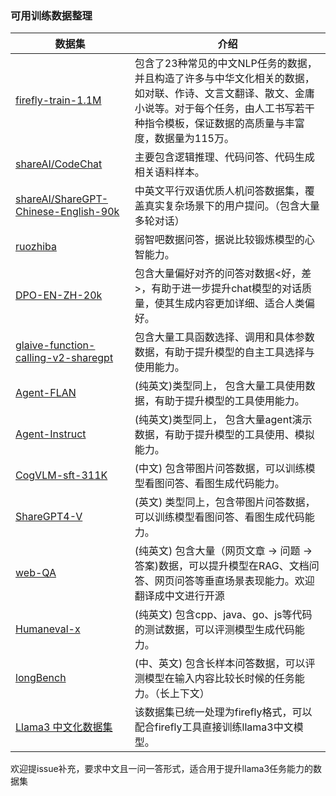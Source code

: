 ### 可用训练数据整理


| 数据集                                                       | 介绍                                                         |
| ------------------------------------------------------------ | ------------------------------------------------------------ |
| [firefly-train-1.1M](https://huggingface.co/datasets/YeungNLP/firefly-train-1.1M) | 包含了23种常见的中文NLP任务的数据，并且构造了许多与中华文化相关的数据，如对联、作诗、文言文翻译、散文、金庸小说等。对于每个任务，由人工书写若干种指令模板，保证数据的高质量与丰富度，数据量为115万。 |
| [shareAI/CodeChat](https://huggingface.co/datasets/shareAI/CodeChat) | 主要包含逻辑推理、代码问答、代码生成相关语料样本。           |
| [shareAI/ShareGPT-Chinese-English-90k](https://huggingface.co/datasets/shareAI/ShareGPT-Chinese-English-90k) | 中英文平行双语优质人机问答数据集，覆盖真实复杂场景下的用户提问。（包含大量多轮对话） |
| [ruozhiba](https://huggingface.co/datasets/LooksJuicy/ruozhiba) | 弱智吧数据问答，据说比较锻炼模型的心智能力。                 |
| [DPO-EN-ZH-20k](https://huggingface.co/datasets/hiyouga/DPO-En-Zh-20k) | 包含大量偏好对齐的问答对数据<好，差>，有助于进一步提升chat模型的对话质量，使其生成内容更加详细、适合人类偏好。 |
| [glaive-function-calling-v2-sharegpt](https://huggingface.co/datasets/hiyouga/glaive-function-calling-v2-sharegpt) | 包含大量工具函数选择、调用和具体参数数据，有助于提升模型的自主工具选择与使用能力。 |
| [Agent-FLAN](https://huggingface.co/datasets/internlm/Agent-FLAN) | (纯英文)类型同上， 包含大量工具使用数据，有助于提升模型的工具使用能力。 |
| [Agent-Instruct](https://huggingface.co/datasets/THUDM/AgentInstruct) | (纯英文)类型同上， 包含大量agent演示数据，有助于提升模型的工具使用、模拟能力。 |
| [CogVLM-sft-311K](https://huggingface.co/datasets/THUDM/CogVLM-SFT-311K) | (中文) 包含带图片问答数据，可以训练模型看图问答、看图生成代码能力。 |
| [ShareGPT4-V ](https://huggingface.co/datasets/Lin-Chen/ShareGPT4V) | (英文) 类型同上，包含带图片问答数据，可以训练模型看图问答、看图生成代码能力。 |
| [web-QA](https://huggingface.co/datasets/THUDM/webglm-qa)    | (纯英文) 包含大量（网页文章 -> 问题 -> 答案)数据，可以提升模型在RAG、文档问答、网页问答等垂直场景表现能力。欢迎翻译成中文进行开源 |
| [Humaneval-x](https://huggingface.co/datasets/THUDM/humaneval-x) | (纯英文) 包含cpp、java、go、js等代码的测试数据，可以评测模型生成代码能力。 |
| [longBench](https://huggingface.co/datasets/THUDM/LongBench) | (中、英文) 包含长样本问答数据，可以评测模型在输入内容比较长时候的任务能力。（长上下文） |
| [Llama3 中文化数据集](https://modelscope.cn/datasets/baicai003/Llama3-Chinese-dataset/summary) | 该数据集已统一处理为firefly格式，可以配合firefly工具直接训练llama3中文模型。 |







欢迎提issue补充，要求中文且一问一答形式，适合用于提升llama3任务能力的数据集